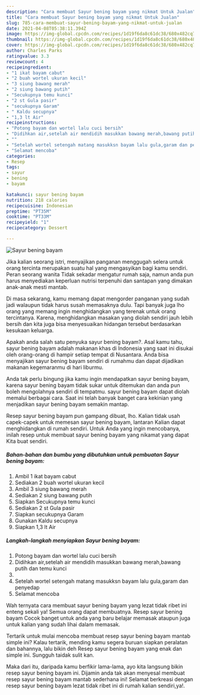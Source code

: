 ```yaml
---
description: "Cara membuat Sayur bening bayam yang nikmat Untuk Jualan"
title: "Cara membuat Sayur bening bayam yang nikmat Untuk Jualan"
slug: 785-cara-membuat-sayur-bening-bayam-yang-nikmat-untuk-jualan
date: 2021-04-08T05:38:11.394Z
image: https://img-global.cpcdn.com/recipes/1d19f6da8c61dc38/680x482cq70/sayur-bening-bayam-foto-resep-utama.jpg
thumbnail: https://img-global.cpcdn.com/recipes/1d19f6da8c61dc38/680x482cq70/sayur-bening-bayam-foto-resep-utama.jpg
cover: https://img-global.cpcdn.com/recipes/1d19f6da8c61dc38/680x482cq70/sayur-bening-bayam-foto-resep-utama.jpg
author: Charles Parks
ratingvalue: 3.3
reviewcount: 4
recipeingredient:
- "1 ikat bayam cabut"
- "2 buah wortel ukuran kecil"
- "3 siung bawang merah"
- "2 siung bawang putih"
- "Secukupnya temu kunci"
- "2 st Gula pasir"
- "secukupnya Garam"
- " Kaldu secupnya"
- "1,3 lt Air"
recipeinstructions:
- "Potong bayam dan wortel lalu cuci bersih"
- "Didihkan air,setelah air mendidih masukkan bawang merah,bawang putih dan temu kunci"
- ""
- "Setelah wortel setengah matang masukksn bayam lalu gula,garam dan penyedap"
- "Selamat mencoba"
categories:
- Resep
tags:
- sayur
- bening
- bayam

katakunci: sayur bening bayam 
nutrition: 218 calories
recipecuisine: Indonesian
preptime: "PT35M"
cooktime: "PT33M"
recipeyield: "1"
recipecategory: Dessert

---
```



![Sayur bening bayam](https://img-global.cpcdn.com/recipes/1d19f6da8c61dc38/680x482cq70/sayur-bening-bayam-foto-resep-utama.jpg)

Jika kalian seorang istri, menyajikan panganan menggugah selera untuk orang tercinta merupakan suatu hal yang mengasyikan bagi kamu sendiri. Peran seorang  wanita Tidak sekadar mengatur rumah saja, namun anda pun harus menyediakan keperluan nutrisi terpenuhi dan santapan yang dimakan anak-anak mesti mantab.

Di masa  sekarang, kamu memang dapat mengorder panganan yang sudah jadi walaupun tidak harus susah memasaknya dulu. Tapi banyak juga lho orang yang memang ingin menghidangkan yang terenak untuk orang tercintanya. Karena, menghidangkan masakan yang diolah sendiri jauh lebih bersih dan kita juga bisa menyesuaikan hidangan tersebut berdasarkan kesukaan keluarga. 



Apakah anda salah satu penyuka sayur bening bayam?. Asal kamu tahu, sayur bening bayam adalah makanan khas di Indonesia yang saat ini disukai oleh orang-orang di hampir setiap tempat di Nusantara. Anda bisa menyajikan sayur bening bayam sendiri di rumahmu dan dapat dijadikan makanan kegemaranmu di hari liburmu.

Anda tak perlu bingung jika kamu ingin mendapatkan sayur bening bayam, karena sayur bening bayam tidak sukar untuk ditemukan dan anda pun boleh mengolahnya sendiri di tempatmu. sayur bening bayam dapat diolah memalui berbagai cara. Saat ini telah banyak banget cara kekinian yang menjadikan sayur bening bayam semakin mantap.

Resep sayur bening bayam pun gampang dibuat, lho. Kalian tidak usah capek-capek untuk memesan sayur bening bayam, lantaran Kalian dapat menghidangkan di rumah sendiri. Untuk Anda yang ingin mencobanya, inilah resep untuk membuat sayur bening bayam yang nikamat yang dapat Kita buat sendiri.

<!--inarticleads1-->

##### Bahan-bahan dan bumbu yang dibutuhkan untuk pembuatan Sayur bening bayam:

1. Ambil 1 ikat bayam cabut
1. Sediakan 2 buah wortel ukuran kecil
1. Ambil 3 siung bawang merah
1. Sediakan 2 siung bawang putih
1. Siapkan Secukupnya temu kunci
1. Sediakan 2 st Gula pasir
1. Siapkan secukupnya Garam
1. Gunakan  Kaldu secupnya
1. Siapkan 1,3 lt Air




<!--inarticleads2-->

##### Langkah-langkah menyiapkan Sayur bening bayam:

1. Potong bayam dan wortel lalu cuci bersih
1. Didihkan air,setelah air mendidih masukkan bawang merah,bawang putih dan temu kunci
1. 
1. Setelah wortel setengah matang masukksn bayam lalu gula,garam dan penyedap
1. Selamat mencoba




Wah ternyata cara membuat sayur bening bayam yang lezat tidak ribet ini enteng sekali ya! Semua orang dapat membuatnya. Resep sayur bening bayam Cocok banget untuk anda yang baru belajar memasak ataupun juga untuk kalian yang sudah lihai dalam memasak.

Tertarik untuk mulai mencoba membuat resep sayur bening bayam mantab simple ini? Kalau tertarik, mending kamu segera buruan siapkan peralatan dan bahannya, lalu bikin deh Resep sayur bening bayam yang enak dan simple ini. Sungguh taidak sulit kan. 

Maka dari itu, daripada kamu berfikir lama-lama, ayo kita langsung bikin resep sayur bening bayam ini. Dijamin anda tak akan menyesal membuat resep sayur bening bayam mantab sederhana ini! Selamat berkreasi dengan resep sayur bening bayam lezat tidak ribet ini di rumah kalian sendiri,ya!.

